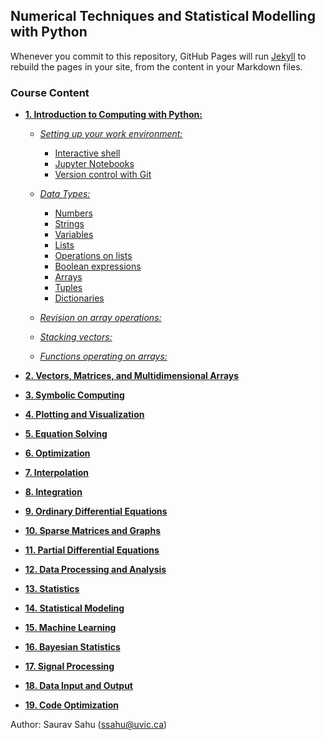 ## Numerical Techniques and Statistical Modelling with Python

[comment]: <> (https://github.com/ssahu-oceans/Numerical-Techniques-and-Statistical-Modelling-with-Python/edit/master/index.md)

Whenever you commit to this repository, GitHub Pages will run [Jekyll](https://jekyllrb.com/) to rebuild the pages in your site, from the content in your Markdown files.

### Course Content

- **[1. Introduction to Computing with Python:](#heading)**

  * _[Setting up your work environment:](#sub-heading)_
    + [Interactive shell](#sub-sub-heading)
    + [Jupyter Notebooks](#sub-sub-heading)
    + [Version control with Git](#sub-sub-heading)
    
  * _[Data Types:](#sub-heading)_
    + [Numbers](#sub-sub-heading)
    + [Strings](#sub-sub-heading)
    + [Variables](#sub-sub-heading)
    + [Lists](#sub-sub-heading)
    + [Operations on lists](#sub-sub-heading)
    + [Boolean expressions](#sub-sub-heading)
    + [Arrays](#sub-sub-heading)
    + [Tuples](#sub-sub-heading)
    + [Dictionaries](#sub-sub-heading)
    
  * _[Revision on array operations:](#sub-heading)_
  
  * _[Stacking vectors:](#sub-heading)_
  
  * _[Functions operating on arrays:](#sub-heading)_
   
    
- **[2. Vectors, Matrices, and Multidimensional Arrays](#heading)**


- **[3. Symbolic Computing](#heading)**


- **[4. Plotting and Visualization](#heading)**


- **[5. Equation Solving](#heading)**


- **[6. Optimization](#heading)**


- **[7. Interpolation](#heading)**


- **[8. Integration](#heading)**


- **[9. Ordinary Differential Equations](#heading)**


- **[10. Sparse Matrices and Graphs](#heading)**


- **[11. Partial Differential Equations](#heading)**


- **[12. Data Processing and Analysis](#heading)**


- **[13. Statistics](#heading)**


- **[14. Statistical Modeling](#heading)**


- **[15. Machine Learning](#heading)**


- **[16. Bayesian Statistics](#heading)**


- **[17. Signal Processing](#heading)**


- **[18. Data Input and Output](#heading)**


- **[19. Code Optimization](#heading)**



Author: Saurav Sahu (ssahu@uvic.ca)
